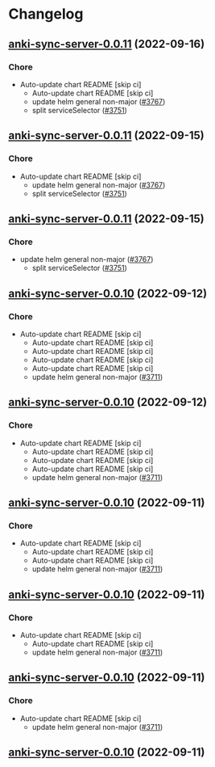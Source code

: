 # Changelog



## [anki-sync-server-0.0.11](https://github.com/truecharts/charts/compare/anki-sync-server-0.0.10...anki-sync-server-0.0.11) (2022-09-16)

### Chore

- Auto-update chart README [skip ci]
  - Auto-update chart README [skip ci]
  - update helm general non-major ([#3767](https://github.com/truecharts/charts/issues/3767))
  - split serviceSelector ([#3751](https://github.com/truecharts/charts/issues/3751))




## [anki-sync-server-0.0.11](https://github.com/truecharts/charts/compare/anki-sync-server-0.0.10...anki-sync-server-0.0.11) (2022-09-15)

### Chore

- Auto-update chart README [skip ci]
  - update helm general non-major ([#3767](https://github.com/truecharts/charts/issues/3767))
  - split serviceSelector ([#3751](https://github.com/truecharts/charts/issues/3751))




## [anki-sync-server-0.0.11](https://github.com/truecharts/charts/compare/anki-sync-server-0.0.10...anki-sync-server-0.0.11) (2022-09-15)

### Chore

- update helm general non-major ([#3767](https://github.com/truecharts/charts/issues/3767))
  - split serviceSelector ([#3751](https://github.com/truecharts/charts/issues/3751))




## [anki-sync-server-0.0.10](https://github.com/truecharts/charts/compare/anki-sync-server-0.0.9...anki-sync-server-0.0.10) (2022-09-12)

### Chore

- Auto-update chart README [skip ci]
  - Auto-update chart README [skip ci]
  - Auto-update chart README [skip ci]
  - Auto-update chart README [skip ci]
  - Auto-update chart README [skip ci]
  - update helm general non-major ([#3711](https://github.com/truecharts/charts/issues/3711))




## [anki-sync-server-0.0.10](https://github.com/truecharts/charts/compare/anki-sync-server-0.0.9...anki-sync-server-0.0.10) (2022-09-12)

### Chore

- Auto-update chart README [skip ci]
  - Auto-update chart README [skip ci]
  - Auto-update chart README [skip ci]
  - Auto-update chart README [skip ci]
  - update helm general non-major ([#3711](https://github.com/truecharts/charts/issues/3711))




## [anki-sync-server-0.0.10](https://github.com/truecharts/charts/compare/anki-sync-server-0.0.9...anki-sync-server-0.0.10) (2022-09-11)

### Chore

- Auto-update chart README [skip ci]
  - Auto-update chart README [skip ci]
  - Auto-update chart README [skip ci]
  - update helm general non-major ([#3711](https://github.com/truecharts/charts/issues/3711))




## [anki-sync-server-0.0.10](https://github.com/truecharts/charts/compare/anki-sync-server-0.0.9...anki-sync-server-0.0.10) (2022-09-11)

### Chore

- Auto-update chart README [skip ci]
  - Auto-update chart README [skip ci]
  - update helm general non-major ([#3711](https://github.com/truecharts/charts/issues/3711))




## [anki-sync-server-0.0.10](https://github.com/truecharts/charts/compare/anki-sync-server-0.0.9...anki-sync-server-0.0.10) (2022-09-11)

### Chore

- Auto-update chart README [skip ci]
  - update helm general non-major ([#3711](https://github.com/truecharts/charts/issues/3711))




## [anki-sync-server-0.0.10](https://github.com/truecharts/charts/compare/anki-sync-server-0.0.9...anki-sync-server-0.0.10) (2022-09-11)

